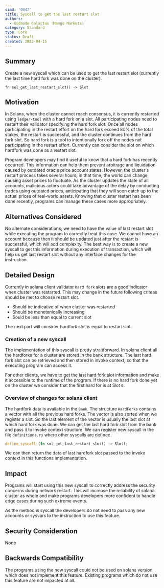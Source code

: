 ```yaml
---
simd: '0047'
title: Syscall to get the last restart slot
authors:
  - Godmode Galactus (Mango Markets)
category: Standard
type: Core
status: Draft
created: 2023-04-15
---
```


## Summary

Create a new syscall which can be used to get the last restart slot (currently
the last time hard fork was done on the cluster).

`fn sol_get_last_restart_slot() -> Slot`

## Motivation

In Solana, when the cluster cannot reach consensus, it is currently restarted
using `ledger-tool` with a hard fork on a slot. All participating nodes need to
restart their validator specifying the hard fork slot. Once all nodes
participating in the restart effort on the hard fork exceed 80% of the total
stakes, the restart is successful, and the cluster continues from the hard fork
slot. So hard fork is a tool to intentionally fork off the nodes not
participating in the restart effort. Currently can consider the slot on which
hardfork was done as a restart slot.

Program developers may find it useful to know that a hard fork has recently
occurred. This information can help them prevent arbitrage and liquidation
caused by outdated oracle price account states. However, the cluster's restart
process takes several hours; in that time, the world can change, causing asset
prices to fluctuate. As the cluster updates the state of all accounts, malicious
actors could take advantage of the delay by conducting trades using outdated
prices, anticipating that they will soon catch up to the actual prices of
real-world assets. Knowing that cluster restart has been done recently, programs
can manage these cases more appropriately.

## Alternatives Considered

No alternate considerations; we need to have the value of last restart slot
while executing the program to correctly treat this case. We cannot have an
account because then it should be updated just after the restart is successful,
which will add complexity. The best way is to create a new syscall to get this
information during execution of transaction, which will help us get last
restart slot without any interface changes for the instruction.

## Detailed Design

Currently in solana client validator `hard fork` slots are a good indicator when
cluster was restarted. This may change in the future following criteas should be
met to choose restart slot.

* Should be indicative of when cluster was restarted
* Should be monotonically increasing
* Sould be less than equal to current slot

The next part will consider hardfork slot is equal to restart slot.

### Creation of a new syscall

The implementation of this syscall is pretty straitforward. In solana client all
the hardforks for a cluster are stored in the bank structure. The last hard fork
slot can be retrieved and then stored in invoke context, so that the executing
program can access it.

For other clients, we have to get the last hard fork slot information and make
it accessible to the runtime of the program. If there is no hard fork done yet
on the cluster we consider that the first hard for is at Slot `0`.

### Overview of changes for solana client

The hardfork data is available in the `Bank`. The structure `HardForks` contains
a vector with all the previous hard forks. The vector is also sorted when we
register a slot. So the last element of the vector is usually the last slot at
which hard fork was done. We can get the last hard fork slot from the bank and
pass it to invoke context structure. We can register new syscall in the file
`definitions.rs` where other syscalls are defined.

```rust
define_syscall!(fn sol_get_last_restart_slot() -> Slot);
```

We can then return the data of last hardfork slot passed to the invoke context
in this functions implementation.

## Impact

Programs will start using this new syscall to correctly address the security
concerns during network restart. This will increase the reliability of solana
cluster as whole and make programs developers more confident to handle edge
cases during such extreme events.

As the method is syscall the developers do not need to pass any new
accounts or sysvars to the instruction to use this feature.

## Security Consideration

None

## Backwards Compatibility

The programs using the new syscall could not be used on solana version which
does not implement this feature. Existing programs which do not use this feature
are not impacted at all.